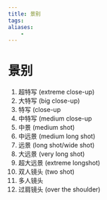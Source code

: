 ```yaml
---
title: 景别
tags:
aliases: 
    -
---
```


# 景别

1. 超特写 (extreme close-up)
2. 大特写 (big close-up)
3. 特写 (close-up
4. 中特写 (medium close-up
5. 中景 (medium shot)
6. 中远景 (medium long shot)
7. 远景 (long shot/wide shot)
8. 大远景 (very long shot)
9. 超大远景 (extreme longshot)
10. 双人镜头 (two shot)
11. 多人镜头
12. 过肩镜头 (over the shoulder)
